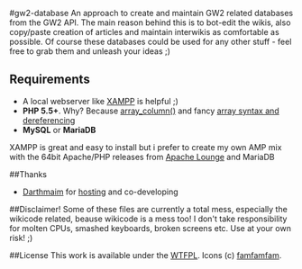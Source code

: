 #gw2-database
An approach to create and maintain GW2 related databases from the GW2 API. The main reason behind this is to bot-edit the wikis, also copy/paste creation of articles and maintain interwikis as comfortable as possible.
Of course these databases could be used for any other stuff - feel free to grab them and unleash your ideas ;)

## Requirements
- A local webserver like [XAMPP](http://www.apachefriends.org/xampp.html) is helpful ;)
- **PHP 5.5+**. Why? Because [array_column()](http://php.net/manual/en/function.array-column.php) and fancy [array syntax and dereferencing](http://php.net/manual/en/language.types.array.php)
- **MySQL** or **MariaDB**

XAMPP is great and easy to install but i prefer to create my own AMP mix with the 64bit Apache/PHP releases from [Apache Lounge](http://www.apachelounge.com/) and MariaDB

##Thanks
- [Darthmaim](http://wiki-de.guildwars2.com/wiki/Benutzer:Darthmaim) for [hosting](http://gw2wbot.darthmaim.de/smiley/) and co-developing

##Disclaimer!
Some of these files are currently a total mess, especially the wikicode related, beause wikicode is a mess too! I don't take responsibility for molten CPUs, smashed keyboards, broken screens etc. Use at your own risk! ;)

##License
This work is available under the [WTFPL](http://www.wtfpl.net/about/).
Icons (c) [famfamfam](http://www.famfamfam.com/).
